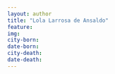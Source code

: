 ```yaml
---
layout: author
title: "Lola Larrosa de Ansaldo"
feature: 
img:
city-born: 
date-born: 
city-death: 
date-death:
---
```

